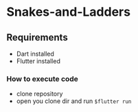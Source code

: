 # Snakes-and-Ladders
## Requirements
- Dart installed
- Flutter installed

### How to execute code
- clone repository
- open you clone dir and run `$flutter run`